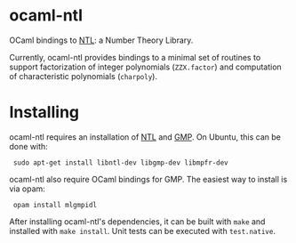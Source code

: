 # ocaml-ntl
OCaml bindings to [NTL](http://www.shoup.net/ntl/): a Number Theory Library.

Currently, ocaml-ntl provides bindings to a minimal set of routines to support
factorization of integer polynomials (`ZZX.factor`) and computation of
characteristic polynomials (`charpoly`).

# Installing

ocaml-ntl requires an installation of [NTL](http://www.shoup.net/ntl/) and
[GMP](https://gmplib.org/).  On Ubuntu, this can be done with:
```
 sudo apt-get install libntl-dev libgmp-dev libmpfr-dev
```

ocaml-ntl also require OCaml bindings for GMP.  The easiest way to install is
via opam:
```
 opam install mlgmpidl
```

After installing ocaml-ntl's dependencies, it can be built with `make` and
installed with `make install`.  Unit tests can be executed with `test.native`.
